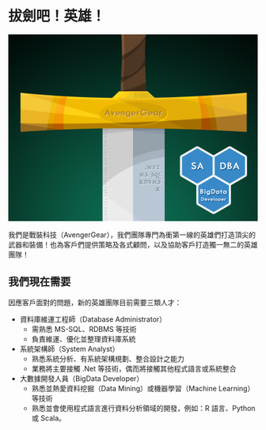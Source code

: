 # 拔劍吧！英雄！

![Wanted You](https://raw.githubusercontent.com/AvengerGear/WantedYou/master/banner.png)

我們是戰裝科技（AvengerGear），我們團隊專門為衝第一線的英雄們打造頂尖的武器和裝備！也為客戶們提供策略及各式顧問，以及協助客戶打造獨一無二的英雄團隊！

## 我們現在需要

因應客戶面對的問題，新的英雄團隊目前需要三類人才：

* 資料庫維運工程師（Database Administrator）
  * 需熟悉 MS-SQL、RDBMS 等技術
  * 負責維運、優化並整理資料庫系統
* 系統架構師（System Analyst）
  * 熟悉系統分析、有系統架構規劃、整合設計之能力
  * 業務將主要接觸 .Net 等技術，偶而將接觸其他程式語言或系統整合
* 大數據開發人員（BigData Developer）
  * 熟悉並熱愛資料挖掘（Data Mining）或機器學習（Machine Learning）等技術
  * 熟悉並會使用程式語言進行資料分析領域的開發，例如：R 語言、Python 或 Scala。
